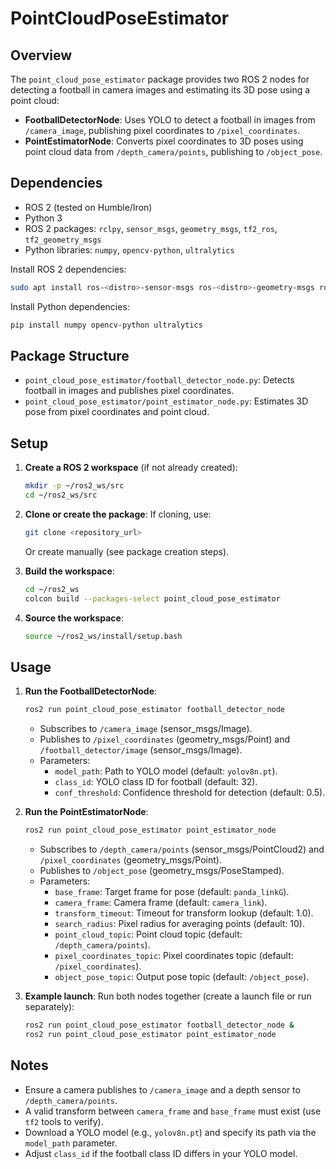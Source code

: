 # PointCloudPoseEstimator

## Overview
The `point_cloud_pose_estimator` package provides two ROS 2 nodes for detecting a football in camera images and estimating its 3D pose using a point cloud:
- **FootballDetectorNode**: Uses YOLO to detect a football in images from `/camera_image`, publishing pixel coordinates to `/pixel_coordinates`.
- **PointEstimatorNode**: Converts pixel coordinates to 3D poses using point cloud data from `/depth_camera/points`, publishing to `/object_pose`.

## Dependencies
- ROS 2 (tested on Humble/Iron)
- Python 3
- ROS 2 packages: `rclpy`, `sensor_msgs`, `geometry_msgs`, `tf2_ros`, `tf2_geometry_msgs`
- Python libraries: `numpy`, `opencv-python`, `ultralytics`

Install ROS 2 dependencies:
```bash
sudo apt install ros-<distro>-sensor-msgs ros-<distro>-geometry-msgs ros-<distro>-tf2-ros ros-<distro>-tf2-geometry-msgs
```
Install Python dependencies:
```bash
pip install numpy opencv-python ultralytics
```

## Package Structure
- `point_cloud_pose_estimator/football_detector_node.py`: Detects football in images and publishes pixel coordinates.
- `point_cloud_pose_estimator/point_estimator_node.py`: Estimates 3D pose from pixel coordinates and point cloud.

## Setup
1. **Create a ROS 2 workspace** (if not already created):
   ```bash
   mkdir -p ~/ros2_ws/src
   cd ~/ros2_ws/src
   ```

2. **Clone or create the package**:
   If cloning, use:
   ```bash
   git clone <repository_url>
   ```
   Or create manually (see package creation steps).

3. **Build the workspace**:
   ```bash
   cd ~/ros2_ws
   colcon build --packages-select point_cloud_pose_estimator
   ```

4. **Source the workspace**:
   ```bash
   source ~/ros2_ws/install/setup.bash
   ```

## Usage
1. **Run the FootballDetectorNode**:
   ```bash
   ros2 run point_cloud_pose_estimator football_detector_node
   ```
   - Subscribes to `/camera_image` (sensor_msgs/Image).
   - Publishes to `/pixel_coordinates` (geometry_msgs/Point) and `/football_detector/image` (sensor_msgs/Image).
   - Parameters:
     - `model_path`: Path to YOLO model (default: `yolov8n.pt`).
     - `class_id`: YOLO class ID for football (default: 32).
     - `conf_threshold`: Confidence threshold for detection (default: 0.5).

2. **Run the PointEstimatorNode**:
   ```bash
   ros2 run point_cloud_pose_estimator point_estimator_node
   ```
   - Subscribes to `/depth_camera/points` (sensor_msgs/PointCloud2) and `/pixel_coordinates` (geometry_msgs/Point).
   - Publishes to `/object_pose` (geometry_msgs/PoseStamped).
   - Parameters:
     - `base_frame`: Target frame for pose (default: `panda_linkG`).
     - `camera_frame`: Camera frame (default: `camera_link`).
     - `transform_timeout`: Timeout for transform lookup (default: 1.0).
     - `search_radius`: Pixel radius for averaging points (default: 10).
     - `point_cloud_topic`: Point cloud topic (default: `/depth_camera/points`).
     - `pixel_coordinates_topic`: Pixel coordinates topic (default: `/pixel_coordinates`).
     - `object_pose_topic`: Output pose topic (default: `/object_pose`).

3. **Example launch**:
   Run both nodes together (create a launch file or run separately):
   ```bash
   ros2 run point_cloud_pose_estimator football_detector_node &
   ros2 run point_cloud_pose_estimator point_estimator_node
   ```

## Notes
- Ensure a camera publishes to `/camera_image` and a depth sensor to `/depth_camera/points`.
- A valid transform between `camera_frame` and `base_frame` must exist (use `tf2` tools to verify).
- Download a YOLO model (e.g., `yolov8n.pt`) and specify its path via the `model_path` parameter.
- Adjust `class_id` if the football class ID differs in your YOLO model.
